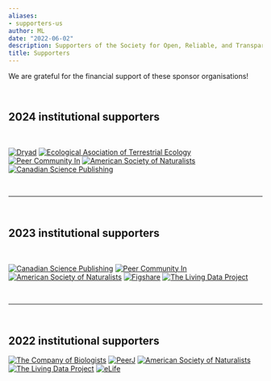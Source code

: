 ```yaml
---
aliases:
- supporters-us
author: ML
date: "2022-06-02"
description: Supporters of the Society for Open, Reliable, and Transparent Ecology and Evolutionary biology (SORTEE)
title: Supporters
---
```


We are grateful for the financial support of these sponsor organisations! 

&nbsp;

## 2024  institutional supporters

&nbsp;

[![Dryad](../img/sponsors/dryad.png)](https://datadryad.org/)
[![Ecological Asociation of Terrestrial Ecology](../img/sponsors/aeet.png)](https://www.aeet.org/es/english/)
[![Peer Community In](../img/sponsors/pci.jpg)](https://peercommunityin.org)
[![American Society of Naturalists](../img/sponsors/asn.jpeg)](https://www.amnat.org)
[![Canadian Science Publishing](../img/sponsors/canadian-science-publishing.png)](https://cdnsciencepub.com)

&nbsp;

---  

&nbsp;

## 2023  institutional supporters

&nbsp;

[![Canadian Science Publishing](../img/sponsors/canadian-science-publishing.png)](https://cdnsciencepub.com)
[![Peer Community In](../img/sponsors/pci.jpg)](https://peercommunityin.org)
[![American Society of Naturalists](../img/sponsors/asn.jpeg)](https://www.amnat.org)
[![Figshare](../img/sponsors/figshare.png)](https://figshare.com/)
[![The Living Data Project](../img/sponsors/living-data.jpeg)](https://www.ciee-icee.ca)

&nbsp;

---  

&nbsp;

## 2022  institutional supporters 

[![The Company of Biologists](../img/sponsors/cob.jpg)](https://www.biologists.com/)
[![PeerJ](../img/sponsors/peerj.png)](https://peerj.com/)
[![American Society of Naturalists](../img/sponsors/asn.jpeg)](https://www.amnat.org)
[![The Living Data Project](../img/sponsors/living-data.jpeg)](https://www.ciee-icee.ca)
[![eLife](../img/sponsors/elife.png)](https://elifesciences.org)



 
